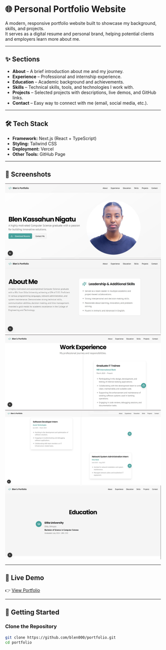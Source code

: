 # 🌐 Personal Portfolio Website

A modern, responsive portfolio website built to showcase my background, skills, and projects.  
It serves as a digital resume and personal brand, helping potential clients and employers learn more about me.

---

## ✨ Sections

- **About** – A brief introduction about me and my journey.  
- **Experience** – Professional and internship experience.  
- **Education** – Academic background and achievements.  
- **Skills** – Technical skills, tools, and technologies I work with.  
- **Projects** – Selected projects with descriptions, live demos, and GitHub links.  
- **Contact** – Easy way to connect with me (email, social media, etc.).  

---

## 🛠️ Tech Stack
- **Framework:** Next.js (React + TypeScript)  
- **Styling:** Tailwind CSS  
- **Deployment:** Vercel  
- **Other Tools:** GitHub Page

---

## 📸 Screenshots
![Screenshot](Public/Screenshot/hero.jpg)
![Screenshot](Public/Screenshot/2nd.jpg)
![Screenshot](Public/Screenshot/3rd.jpg)
![Screenshot](Public/Screenshot/4th.jpg)
![Screenshot](Public/Screenshot/5th.jpg)


---

## 🔗 Live Demo
👉 [View Portfolio]((https://portifolio-qumnqh253-blen000s-projects.vercel.app))  

---

## 🚀 Getting Started

### Clone the Repository
```bash
git clone https://github.com/blen000/portfolio.git
cd portfolio
